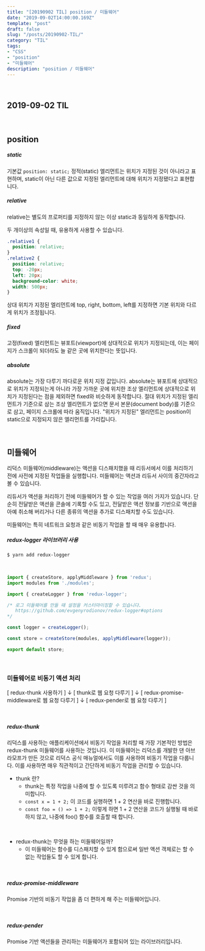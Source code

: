 ```yaml
---
title: "[20190902 TIL] position / 미들웨어"
date: "2019-09-02T14:00:00.169Z"
template: "post"
draft: false
slug: "/posts/20190902-TIL/"
category: "TIL"
tags:
- "CSS"
- "position"
- "미들웨어"
description: "position / 미들웨어"
---
```


<br>

## 2019-09-02 TIL

<br>

## position

##### static

기본값
`position: static;` 정적(static) 엘리먼트는 위치가 지정된 것이 아니라고 표현하며, static이 아닌 다른 값으로 지정된 엘리먼트에 대해 위치가 지정됐다고 표현합니다.

##### relative

relative는 별도의 프로퍼티를 지정하지 않는 이상 static과 동일하게 동작합니다.

두 개이상의 속성일 때, 유용하게 사용할 수 있습니다.

``` CSS
.relative1 {
  position: relative;
}
.relative2 {
  position: relative;
  top: -20px;
  left: 20px;
  background-color: white;
  width: 500px;
}
```

상대 위치가 지정된 엘리먼트에 top, right, bottom, left를 지정하면 기본 위치와 다르게 위치가 조정됩니다.

##### fixed

고정(fixed) 엘리먼트는 뷰포트(viewport)에 상대적으로 위치가 지정되는데, 이는 페이지가 스크롤이 되더라도 늘 같은 곳에 위치한다는 뜻입니다.

##### absolute

absolute는 가장 다루기 까다로운 위치 지정 값입니다.
absolute는 뷰포트에 상대적으로 위치가 지정되는게 아니라 가장 가까운 곳에 위치한 조상 엘리먼트에 상대적으로 위치가 지정된다는 점을 제외하면 fixed와 비슷하게 동작합니다.
절대 위치가 지정된 엘리먼트가 기준으로 삼는 조상 엘리먼트가 없으면 문서 본문(document body)를 기준으로 삼고, 페이지 스크롤에 따라 움직입니다.
"위치가 지정된" 엘리먼트는 position이 static으로 지정되지 않은 엘리먼트를 가리킵니다.

<br>

## 미들웨어

리덕스 미들웨어(middleware)는 액션을 디스패치했을 때 리듀서에서 이를 처리하기 전에 사전에 지정된 작업들을 실행합니다. 미들웨어는 액션과 리듀서 사이의 중간자라고 볼 수 있습니다.

리듀서가 액션을 처리하기 전에 미들웨어가 할 수 있는 작업을 여러 가지가 있습니다. 단순히 전달받은 액션을 콘솔에 기록할 수도 있고, 전달받은 액션 정보를 기반으로 액션을 아예 취소해 버리거나 다른 종류의 액션을 추가로 디스패치할 수도 있습니다.

미들웨어는 특히 네트워크 요청과 같은 비동기 작업을 할 때 매우 유용합니다.

##### redux-logger 라이브러리 사용

`$ yarn add redux-logger `

<br>

``` JavaScript
import { createStore, applyMiddleware } from 'redux';
import modules from './modules';

import { createLogger } from 'redux-logger';

/* 로그 미들웨어를 만들 때 설정을 커스터마이징할 수 있습니다.
   https://github.com/evgenyrodionov/redux-logger#options
*/

const logger = createLogger();

const store = createStore(modules, applyMiddleware(logger));

export default store;
```

<br>

### 미들웨어로 비동기 액션 처리

[ redux-thunk 사용하기 ]
↓
[ thunk로 웹 요청 다루기 ]
↓
[ redux-promise-middleware로 웹 요청 다루기 ]
↓
[ redux-pender로 웹 요청 다루기 ]

<br>

##### redux-thunk

리덕스를 사용하는 애플리케이션에서 비동기 작업을 처리할 때 가장 기본적인 방법은 redux-thunk 미들웨어를 사용하는 것입니다. 이 미들웨어는 리덕스를 개발한 댄 아브라모프가 만든 것으로 리덕스 공식 매뉴얼에서도 이를 사용하여 비동기 작업을 다룹니다. 이를 사용하면 매우 직관적이고 간단하게 비동기 작업을 관리할 수 있습니다.

- thunk 란?
  - thunk는 특정 작업을 나중에 할 수 있도록 미루려고 함수 형태로 감싼 것을 의미합니다.
  - `const x = 1 + 2;` 이 코드를 실행하면 1 + 2 연산을 바로 진행합니다.
  - `const foo = () => 1 + 2;` 이렇게 하면 1 + 2 연산을 코드가 실행될 때 바로 하지 않고, 나중에 foo() 함수를 호출할 때 합니다.

<br>

- redux-thunk는 무엇을 하는 미들웨어일까?
  - 이 미들웨어는 함수를 디스패치할 수 있게 함으로써 일반 액션 객체로는 할 수 없는 작업들도 할 수 있게 합니다.

<br>

##### redux-promise-middleware

Promise 기반의 비동기 작업을 좀 더 편하게 해 주는 미들웨어입니다.

<br>

##### redux-pender

Promise 기반 액션들을 관리하는 미들웨어가 포함되어 있는 라이브러리입니다.

<br>
<br>
